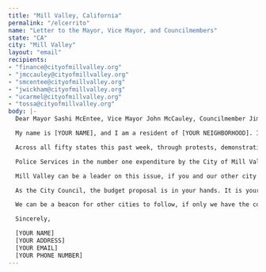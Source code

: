 ```yaml
---
title: "Mill Valley, California"
permalink: "/elcerrito"
name: "Letter to the Mayor, Vice Mayor, and Councilmembers"
state: "CA"
city: "Mill Valley"
layout: "email"
recipients:
- "finance@cityofmillvalley.org"
- "jmccauley@cityofmillvalley.org"
- "smcentee@cityofmillvalley.org"
- "jwickham@cityofmillvalley.org"
- "ucarmel@cityofmillvalley.org"
- "tossa@cityofmillvalley.org"
body: |-
  Dear Mayor Sashi McEntee, Vice Mayor John McCauley, Councilmember Jim Wickham, Councilmember Urban Carmel, and Councilmember Tricia Ossa,

  My name is [YOUR NAME], and I am a resident of [YOUR NEIGHBORHOOD]. I am writing to demand that the Mill Valley City Council adopts a budget that prioritizes community well-being, and redirects funding away from the police.

  Across all fifty states this past week, through protests, demonstrations, and vigils, the efficacy of our current form of policing and its systemic racism has been called into question. In Mill Valley, hundreds of people blocked Miller Avenue two days in a row protesting in solidarity with the Black Lives Matter movement, demanding police accountability on a national and local level.  In San Francisco, Mayor London Breed has already begun the process of budget reallocation, and now it is our turn, as a neighbor city, to do the same, and to lead the way for the rest of Marin County.

  Police Services in the number one expenditure by the City of Mill Valley. This budget is not a reflection of the needs of our city. While individuals are expected to fundraise out-of-pocket for programs within public education, such as dance, drama, and art, the police can be seen on a daily basis giving tickets to drivers going one mile over the speed limit; we need to reprioritize our budget. The millions of dollars we spend each year on police equipment and staff could be channeled into more productive resources, such as funding for mental health services, or on-call social workers. These adaptations are being made by other cities across the country. In a town with infrequent crime, a large and overly-equipped police force results in more arbitrary traffic stops, not less crime. This is a unique opportunity to reimagine public safety from a community-based approach, an opportunity to prioritize youth programming, mental health, public education and more.

  Mill Valley can be a leader on this issue, if you and our other city officials have the courage to step up. I join the calls of those across the country to defund the police.

  As the City Council, the budget proposal is in your hands. It is your duty to represent your constituents. I am urging you to completely revise the budget for the 2020-2021 fiscal year.

  We can be a beacon for other cities to follow, if only we have the courage to change.

  Sincerely,

  [YOUR NAME]
  [YOUR ADDRESS]
  [YOUR EMAIL]
  [YOUR PHONE NUMBER]
---
```


